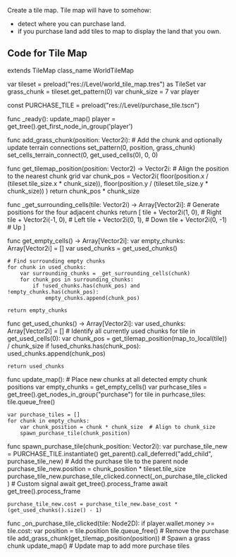 Create a tile map. Tile map will have to somehow:
- detect where you can purchase land.
- if you purchase land add tiles to map to display the land that you own.


## Code for Tile Map
extends TileMap
class_name WorldTileMap

var tileset = preload("res://Level/world_tile_map.tres") as TileSet
var grass_chunk = tileset.get_pattern(0)
var chunk_size = 7
var player

const PURCHASE_TILE = preload("res://Level/purchase_tile.tscn")

func _ready():
	update_map()
	player = get_tree().get_first_node_in_group('player')
	
func add_grass_chunk(position: Vector2i):
	# Add the chunk and optionally update terrain connections
	set_pattern(0, position, grass_chunk)
	set_cells_terrain_connect(0, get_used_cells(0), 0, 0)


func get_tilemap_position(position: Vector2) -> Vector2i:
	# Align the position to the nearest chunk grid
	var chunk_pos = Vector2i(
		floor(position.x / (tileset.tile_size.x * chunk_size)),
		floor(position.y / (tileset.tile_size.y * chunk_size))
	)
	return chunk_pos * chunk_size


func _get_surrounding_cells(tile: Vector2i) -> Array[Vector2i]:
	# Generate positions for the four adjacent chunks
	return [
		tile + Vector2i(1, 0),  # Right
		tile + Vector2i(-1, 0), # Left
		tile + Vector2i(0, 1),  # Down
		tile + Vector2i(0, -1)  # Up
	]


func get_empty_cells() -> Array[Vector2i]:
	var empty_chunks: Array[Vector2i] = []
	var used_chunks = get_used_chunks()
	
	# Find surrounding empty chunks
	for chunk in used_chunks:
		var surrounding_chunks = _get_surrounding_cells(chunk)
		for chunk_pos in surrounding_chunks:
			if !used_chunks.has(chunk_pos) and !empty_chunks.has(chunk_pos):
				empty_chunks.append(chunk_pos)
	
	return empty_chunks


func get_used_chunks() -> Array[Vector2i]:
	var used_chunks: Array[Vector2i] = []
	# Identify all currently used chunks
	for tile in get_used_cells(0):
		var chunk_pos = get_tilemap_position(map_to_local(tile)) / chunk_size
		if !used_chunks.has(chunk_pos):
			used_chunks.append(chunk_pos)
			
	return used_chunks
	
	
func update_map():
	# Place new chunks at all detected empty chunk positions
	var empty_chunks = get_empty_cells()
	var purhcase_tiles = get_tree().get_nodes_in_group("purchase")
	for tile in purhcase_tiles:
		tile.queue_free()

	var purchase_tiles = []
	for chunk in empty_chunks:
		var chunk_position = chunk * chunk_size  # Align to chunk_size
		spawn_purchase_tile(chunk_position)


func spawn_purchase_tile(chunk_position: Vector2i):
	var purchase_tile_new = PURCHASE_TILE.instantiate()
	get_parent().call_deferred("add_child", purchase_tile_new) # Add the purchase tile to the parent node
	purchase_tile_new.position = chunk_position * tileset.tile_size
	purchase_tile_new.purchase_tile_clicked.connect(_on_purchase_tile_clicked) # Custom signal
	await get_tree().process_frame
	await get_tree().process_frame
	
	purchase_tile_new.cost = purchase_tile_new.base_cost * (get_used_chunks().size() - 1)
	
	

func _on_purchase_tile_clicked(tile: Node2D):
	if player.wallet.money >= tile.cost:
		var position = tile.position
		tile.queue_free()  # Remove the purchase tile
		add_grass_chunk(get_tilemap_position(position))  # Spawn a grass chunk
		update_map()  # Update map to add more purchase tiles

